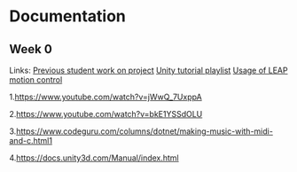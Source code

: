 # Documentation
## Week 0
Links:
[Previous student work on project](https://drive.google.com/file/d/1VHzkB6H1cU0cqsgGSMYtZMbnyDGTuKt0/view?usp=sharing)
[Unity tutorial playlist](https://www.youtube.com/watch?v=_V3fd1Pwd_4&list=PLsAzinEPgS3QmNnEQ-uzNmQs6W9f14OXJ)
[Usage of LEAP motion control](https://www.youtube.com/watch?v=8KeZxfPh8TE)

1.https://www.youtube.com/watch?v=jWwQ_7UxppA

2.https://www.youtube.com/watch?v=bkE1YSSdOLU

3.https://www.codeguru.com/columns/dotnet/making-music-with-midi-and-c.html1

4.https://docs.unity3d.com/Manual/index.html

<!--stackedit_data:
eyJoaXN0b3J5IjpbMjkyNjE3ODE3LDE4NDIwNTgzMTcsMTQzMD
czMDcxOF19
-->